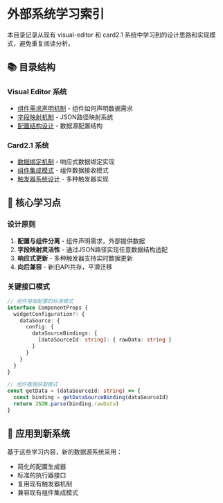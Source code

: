 # 外部系统学习索引

本目录记录从现有 visual-editor 和 card2.1 系统中学习到的设计思路和实现模式，避免重复阅读分析。

## 📚 目录结构

### Visual Editor 系统
- [组件需求声明机制](./visual-editor/component-requirements.md) - 组件如何声明数据需求
- [字段映射机制](./visual-editor/data-mapping.md) - JSON路径映射系统  
- [配置结构设计](./visual-editor/config-structure.md) - 数据源配置结构

### Card2.1 系统  
- [数据绑定机制](./card2.1/data-binding.md) - 响应式数据绑定实现
- [组件集成模式](./card2.1/component-integration.md) - 组件数据接收模式
- [触发器系统设计](./card2.1/trigger-system.md) - 多种触发器实现

## 🎯 核心学习点

### 设计原则
1. **配置与组件分离** - 组件声明需求，外部提供数据
2. **字段映射灵活性** - 通过JSON路径实现任意数据结构适配
3. **响应式更新** - 多种触发器支持实时数据更新
4. **向后兼容** - 新旧API共存，平滑迁移

### 关键接口模式
```typescript
// 组件接收配置的标准模式
interface ComponentProps {
  widgetConfiguration?: {
    dataSource: {
      config: {
        dataSourceBindings: {
          [dataSourceId: string]: { rawData: string }
        }
      }
    }
  }
}

// 组件数据获取模式
const getData = (dataSourceId: string) => {
  const binding = getDataSourceBinding(dataSourceId)
  return JSON.parse(binding.rawData)
}
```

## 🔄 应用到新系统

基于这些学习内容，新的数据源系统采用：
- 简化的配置生成器
- 标准的执行器接口
- 复用现有触发器机制
- 兼容现有组件集成模式